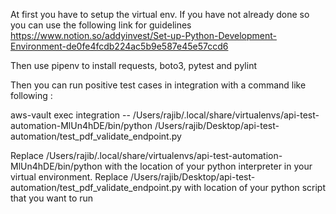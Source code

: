 At first you have to setup the virtual env. If you have not already done so you can use the following link for guidelines
https://www.notion.so/addyinvest/Set-up-Python-Development-Environment-de0fe4fcdb224ac5b9e587e45e57ccd6 

Then use pipenv to install requests, boto3, pytest and pylint 

Then you can run positive test cases in integration with a command like following :

aws-vault exec integration -- /Users/rajib/.local/share/virtualenvs/api-test-automation-MlUn4hDE/bin/python /Users/rajib/Desktop/api-test-automation/test_pdf_validate_endpoint.py 

Replace /Users/rajib/.local/share/virtualenvs/api-test-automation-MlUn4hDE/bin/python with the location of your python interpreter in your virtual environment.
Replace /Users/rajib/Desktop/api-test-automation/test_pdf_validate_endpoint.py with location of your python script that you want to run



